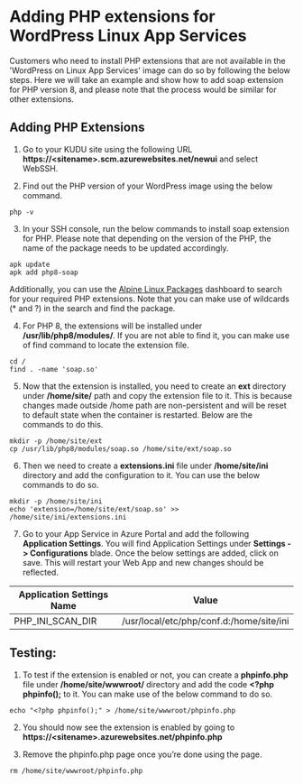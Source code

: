 # Adding PHP extensions for WordPress Linux App Services

Customers who need to install PHP extensions that are not available in the 'WordPress on Linux App Services' image can do so by following the below steps. Here we will take an example and show how to add soap extension for PHP version 8, and please note that the process would be similar for other extensions.


## Adding PHP Extensions

1. Go to your KUDU site using the following URL **https://\<sitename\>.scm.azurewebsites.net/newui** and select WebSSH.

2. Find out the PHP version of your WordPress image using the below command. 
``` 
php -v
```
3.	In your SSH console, run the below commands to install soap extension for PHP. Please note that depending on the version of the PHP, the name of the package needs to be updated accordingly. 
```
apk update
apk add php8-soap
```
Additionally, you can use the [Alpine Linux Packages](https://pkgs.alpinelinux.org/packages) dashboard to search for your required PHP extensions. Note that you can make use of wildcards (* and ?) in the search and find the package.

4.	For PHP 8, the extensions will be installed under **/usr/lib/php8/modules/**. If you are not able to find it, you can make use of find command to locate the extension file. 
```
cd /
find . -name 'soap.so'
```

5.	Now that the extension is installed, you need to create an **ext** directory under **/home/site/** path and copy the extension file to it. This is because changes made outside /home path are non-persistent and will be reset to default state when the container is restarted. Below are the commands to do this.

```
mkdir -p /home/site/ext
cp /usr/lib/php8/modules/soap.so /home/site/ext/soap.so
```

6.	Then we need to create a **extensions.ini** file under **/home/site/ini** directory and add the configuration to it. You can use the below commands to do so.

```
mkdir -p /home/site/ini
echo 'extension=/home/site/ext/soap.so' >> /home/site/ini/extensions.ini
```

7. Go to your App Service in Azure Portal and add the following **Application Settings**. You will find Application Settings under **Settings -> Configurations** blade. Once the below settings are added, click on save. This will restart your Web App and new changes should be reflected.

|Application Settings Name  | Value                                      |
|---------------------------|---------------------------------------------
|PHP_INI_SCAN_DIR           |/usr/local/etc/php/conf.d:/home/site/ini    |



## Testing:
1.	To test if the extension is enabled or not, you can create a **phpinfo.php** file under **/home/site/wwwroot/** directory and add the code **<?php phpinfo();** to it. You can make use of the below command to do so. 
```
echo "<?php phpinfo();" > /home/site/wwwroot/phpinfo.php
```

2.	You should now see the extension is enabled by going to **https://\<sitename\>.azurewebsites.net/phpinfo.php**

3.	Remove the phpinfo.php page once you’re done using the page.
```
rm /home/site/wwwroot/phpinfo.php
```
